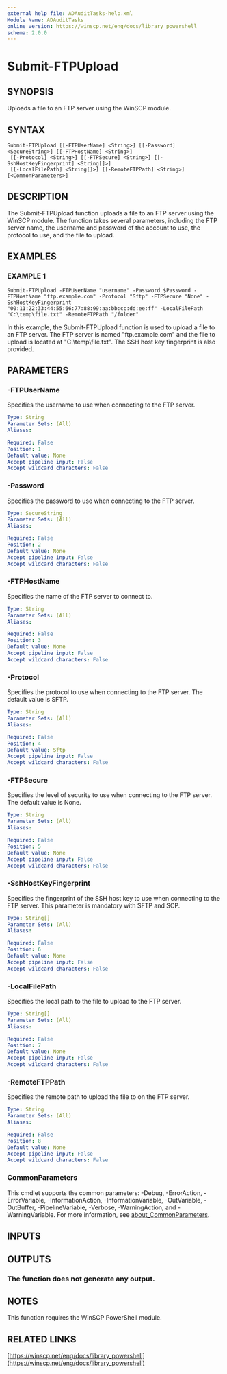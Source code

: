 ```yaml
---
external help file: ADAuditTasks-help.xml
Module Name: ADAuditTasks
online version: https://winscp.net/eng/docs/library_powershell
schema: 2.0.0
---
```


# Submit-FTPUpload

## SYNOPSIS
Uploads a file to an FTP server using the WinSCP module.

## SYNTAX

```
Submit-FTPUpload [[-FTPUserName] <String>] [[-Password] <SecureString>] [[-FTPHostName] <String>]
 [[-Protocol] <String>] [[-FTPSecure] <String>] [[-SshHostKeyFingerprint] <String[]>]
 [[-LocalFilePath] <String[]>] [[-RemoteFTPPath] <String>] [<CommonParameters>]
```

## DESCRIPTION
The Submit-FTPUpload function uploads a file to an FTP server using the WinSCP module.
The function takes several parameters, including the FTP server name, the username and
password of the account to use, the protocol to use, and the file to upload.

## EXAMPLES

### EXAMPLE 1
```
Submit-FTPUpload -FTPUserName "username" -Password $Password -FTPHostName "ftp.example.com" -Protocol "Sftp" -FTPSecure "None" -SshHostKeyFingerprint "00:11:22:33:44:55:66:77:88:99:aa:bb:cc:dd:ee:ff" -LocalFilePath "C:\temp\file.txt" -RemoteFTPPath "/folder"
```

In this example, the Submit-FTPUpload function is used to upload a file to an FTP server.
The FTP server is named "ftp.example.com" and the file to upload is located at "C:\temp\file.txt".
The SSH host key fingerprint is also provided.

## PARAMETERS

### -FTPUserName
Specifies the username to use when connecting to the FTP server.

```yaml
Type: String
Parameter Sets: (All)
Aliases:

Required: False
Position: 1
Default value: None
Accept pipeline input: False
Accept wildcard characters: False
```

### -Password
Specifies the password to use when connecting to the FTP server.

```yaml
Type: SecureString
Parameter Sets: (All)
Aliases:

Required: False
Position: 2
Default value: None
Accept pipeline input: False
Accept wildcard characters: False
```

### -FTPHostName
Specifies the name of the FTP server to connect to.

```yaml
Type: String
Parameter Sets: (All)
Aliases:

Required: False
Position: 3
Default value: None
Accept pipeline input: False
Accept wildcard characters: False
```

### -Protocol
Specifies the protocol to use when connecting to the FTP server.
The default value is SFTP.

```yaml
Type: String
Parameter Sets: (All)
Aliases:

Required: False
Position: 4
Default value: Sftp
Accept pipeline input: False
Accept wildcard characters: False
```

### -FTPSecure
Specifies the level of security to use when connecting to the FTP server.
The default value is None.

```yaml
Type: String
Parameter Sets: (All)
Aliases:

Required: False
Position: 5
Default value: None
Accept pipeline input: False
Accept wildcard characters: False
```

### -SshHostKeyFingerprint
Specifies the fingerprint of the SSH host key to use when connecting to the FTP server.
This parameter is mandatory with SFTP and SCP.

```yaml
Type: String[]
Parameter Sets: (All)
Aliases:

Required: False
Position: 6
Default value: None
Accept pipeline input: False
Accept wildcard characters: False
```

### -LocalFilePath
Specifies the local path to the file to upload to the FTP server.

```yaml
Type: String[]
Parameter Sets: (All)
Aliases:

Required: False
Position: 7
Default value: None
Accept pipeline input: False
Accept wildcard characters: False
```

### -RemoteFTPPath
Specifies the remote path to upload the file to on the FTP server.

```yaml
Type: String
Parameter Sets: (All)
Aliases:

Required: False
Position: 8
Default value: None
Accept pipeline input: False
Accept wildcard characters: False
```

### CommonParameters
This cmdlet supports the common parameters: -Debug, -ErrorAction, -ErrorVariable, -InformationAction, -InformationVariable, -OutVariable, -OutBuffer, -PipelineVariable, -Verbose, -WarningAction, and -WarningVariable. For more information, see [about_CommonParameters](http://go.microsoft.com/fwlink/?LinkID=113216).

## INPUTS

## OUTPUTS

### The function does not generate any output.
## NOTES
This function requires the WinSCP PowerShell module.

## RELATED LINKS

[https://winscp.net/eng/docs/library_powershell](https://winscp.net/eng/docs/library_powershell)

